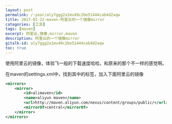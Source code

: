 ```yaml
---
layout: post
permalink: /:year/aly7ggg2a1mv49c2be51444cab4d2aqw
title: 2017-01-22-maven-阿里云的一个镜像mirror
categories: [工具]
tags: [maven]
excerpt: 阿里云,镜像,mirror,maven
description: 阿里云的一个镜像mirror
gitalk-id: aly7ggg2a1mv49c2be51444cab4d2aqw
toc: true
---
```


使用阿里云的镜像，体验飞一般的下载速度哈哈，和原来的那个不一样的感觉啊。

在maven的settings.xml中，找到其中的<mirrors/>标签，加入下面阿里云的镜像
```xml
<mirrors>
    <mirror>
        <id>alimaven</id>
        <name>aliyun maven</name>
        <url>http://maven.aliyun.com/nexus/content/groups/public/</url>
        <mirrorOf>central</mirrorOf>        
    </mirror>
</mirrors>
```